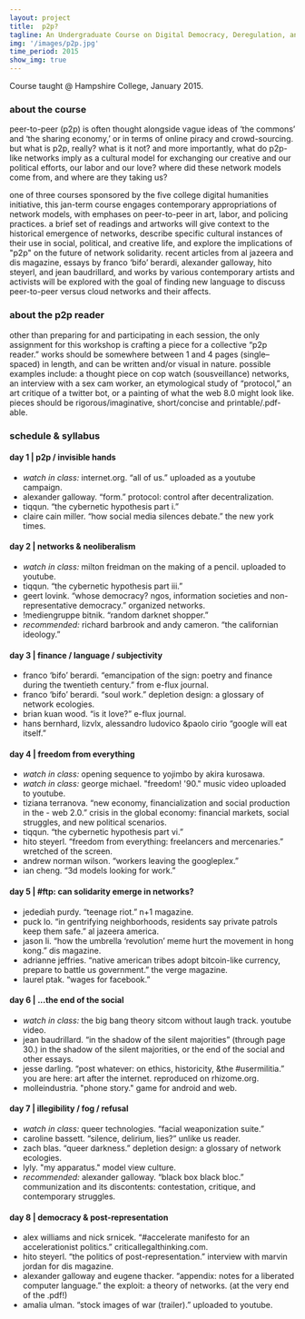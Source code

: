 ```yaml
---
layout: project
title:  p2p?
tagline: An Undergraduate Course on Digital Democracy, Deregulation, and Discontents
img: '/images/p2p.jpg'
time_period: 2015
show_img: true
---
```


Course taught @ Hampshire College, January 2015.

### about the course

peer-to-peer (p2p) is often thought alongside vague ideas of ‘the commons’ and ‘the sharing economy,’ or in terms of online piracy and crowd-sourcing. but what is p2p, really? what is it not? and more importantly, what do p2p-like networks imply as a cultural model for exchanging our creative and our political efforts, our labor and our love? where did these network models come from, and where are they taking us?

one of three courses sponsored by the five college digital humanities initiative, this jan-term course engages contemporary appropriations of network models, with emphases on peer-to-peer in art, labor, and policing practices. a brief set of readings and artworks will give context to the historical emergence of networks, describe specific cultural instances of their use in social, political, and creative life, and explore the implications of "p2p" on the future of network solidarity. recent articles from al jazeera and dis magazine, essays by franco ‘bifo’ berardi, alexander galloway, hito steyerl, and jean baudrillard, and works by various contemporary artists and activists will be explored with the goal of finding new language to discuss peer-to-peer versus cloud networks and their affects.

### about the p2p reader

other than preparing for and participating in each session, the only assignment for this workshop is crafting a piece for a collective “p2p reader.” works should be somewhere between 1 and 4 pages (single–spaced) in length, and can be written and/or visual in nature. possible examples include: a thought piece on cop watch (sousveillance) networks, an interview with a sex cam worker, an etymological study of “protocol,” an art critique of a twitter bot, or a painting of what the web 8.0 might look like. pieces should be rigorous/imaginative, short/concise and printable/.pdf-able.

### schedule & syllabus

#### day 1  |   p2p / invisible hands

- *watch in class:* internet.org. “all of us.” uploaded as a youtube campaign.
- alexander galloway. “form.” protocol: control after decentralization.
- tiqqun. “the cybernetic hypothesis part i.”
- claire cain miller. “how social media silences debate.” the new york times.

#### day 2   |   networks & neoliberalism

- *watch in class:* milton freidman on the making of a pencil. uploaded to youtube.
- tiqqun. “the cybernetic hypothesis part iii.”
- geert lovink. “whose democracy? ngos, information societies and non-representative democracy.” organized networks.
- !mediengruppe bitnik. “random darknet shopper.”
- *recommended:* richard barbrook and andy cameron. “the californian ideology.”

#### day 3   |   finance / language / subjectivity

- franco ‘bifo’ berardi. “emancipation of the sign: poetry and finance during the twentieth century.” from e-flux journal.
- franco ‘bifo’ berardi. “soul work.” depletion design: a glossary of network ecologies.
- brian kuan wood. “is it love?” e-flux journal.
- hans bernhard, lizvlx, alessandro ludovico &paolo cirio “google will eat itself.”

#### day 4   |   freedom from everything

- *watch in class:* opening sequence to yojimbo by akira kurosawa.
- *watch in class:* george michael. "freedom! '90." music video uploaded to youtube.
- tiziana terranova. “new economy, financialization and social production in the - web 2.0.” crisis in the global economy: financial markets, social struggles, and new political scenarios.
- tiqqun. “the cybernetic hypothesis part vi.”
- hito steyerl. “freedom from everything: freelancers and mercenaries.” wretched of the screen.
- andrew norman wilson. “workers leaving the googleplex.”
- ian cheng. “3d models looking for work.”

#### day 5   |   #ftp: can solidarity emerge in networks?

- jedediah purdy. “teenage riot.” n+1 magazine.
- puck lo. “in gentrifying neighborhoods, residents say private patrols keep them safe.” al jazeera america.
- jason li. “how the umbrella ‘revolution’ meme hurt the movement in hong kong.” dis magazine.
- adrianne jeffries. “native american tribes adopt bitcoin-like currency, prepare to battle us government.” the verge magazine.
- laurel ptak. “wages for facebook.”

#### day 6   |   ...the end of the social

- *watch in class:* the big bang theory sitcom without laugh track. youtube video.
- jean baudrillard. “in the shadow of the silent majorities” (through page 30.) in the shadow of the silent majorities, or the end of the social and other essays.
- jesse darling. “post whatever: on ethics, historicity, &the #usermilitia.” you are here: art after the internet. reproduced on rhizome.org.
- molleindustria. "phone story." game for android and web.

#### day 7   |   illegibility / fog / refusal

- *watch in class:* queer technologies. “facial weaponization suite.”
- caroline bassett. “silence, delirium, lies?” unlike us reader.
- zach blas. “queer darkness.” depletion design: a glossary of network ecologies.
- lyly. "my apparatus." model view culture.
- *recommended:* alexander galloway. “black box black bloc.” communization and its discontents: contestation, critique, and contemporary struggles.

#### day 8   |   democracy & post-representation

- alex williams and nick srnicek. “#accelerate manifesto for an accelerationist politics.” criticallegalthinking.com.
- hito steyerl. “the politics of post-representation.” interview with marvin jordan for dis magazine.
- alexander galloway and eugene thacker. “appendix: notes for a liberated computer language.” the exploit: a theory of networks. (at the very end of the .pdf!)
- amalia ulman. “stock images of war (trailer).” uploaded to youtube.


<!-- ## the p2p_reader

<div data-configid="17139687/12886037" style="width:100%; height:500px;" class="issuuembed"></div>
<script type="text/javascript" src="https://e.issuu.com/embed.js" async="true"></script> -->
